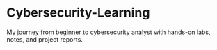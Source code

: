 # Cybersecurity-Learning
My journey from beginner to cybersecurity analyst with hands-on labs, notes, and project reports.
